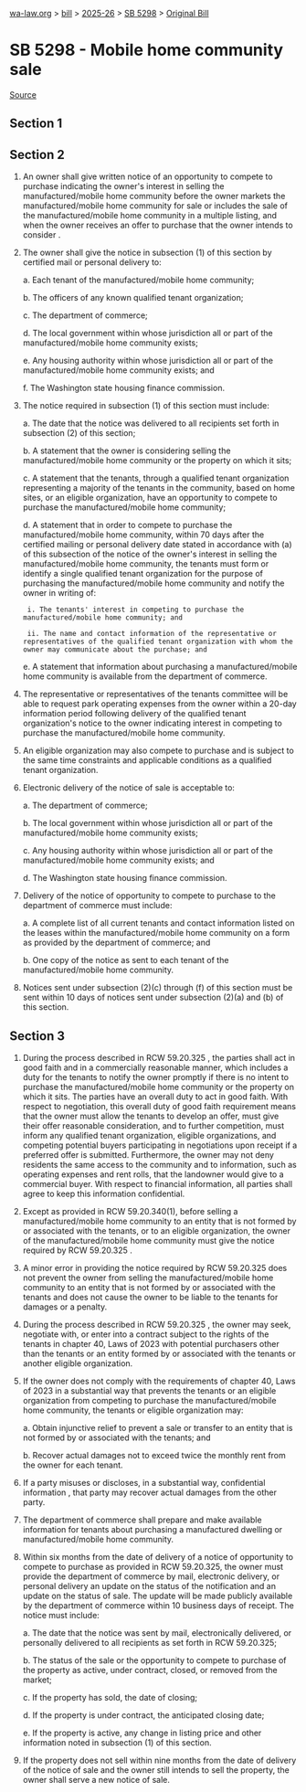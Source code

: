 [wa-law.org](/) > [bill](/bill/) > [2025-26](/bill/2025-26/) > [SB 5298](/bill/2025-26/sb/5298/) > [Original Bill](/bill/2025-26/sb/5298/1/)

# SB 5298 - Mobile home community sale

[Source](http://lawfilesext.leg.wa.gov/biennium/2025-26/Pdf/Bills/Senate%20Bills/5298.pdf)

## Section 1
## Section 2
1. An owner shall give written notice of an opportunity to compete to purchase indicating the owner's interest in selling the manufactured/mobile home community before the owner markets the manufactured/mobile home community for sale or includes the sale of the manufactured/mobile home community in a multiple listing, and when the owner receives an offer to purchase that the owner intends to consider .

2. The owner shall give the notice in subsection (1) of this section by certified mail or personal delivery to:

    a. Each tenant of the manufactured/mobile home community;

    b. The officers of any known qualified tenant organization;

    c. The department of commerce;

    d. The local government within whose jurisdiction all or part of the manufactured/mobile home community exists;

    e. Any housing authority within whose jurisdiction all or part of the manufactured/mobile home community exists; and

    f. The Washington state housing finance commission.

3. The notice required in subsection (1) of this section must include:

    a. The date that the notice was  delivered to all recipients set forth in subsection (2) of this section;

    b. A statement that the owner is considering selling the manufactured/mobile home community or the property on which it sits;

    c. A statement that the tenants, through a qualified tenant organization representing a majority of the tenants in the community, based on home sites, or an eligible organization, have an opportunity to compete to purchase the manufactured/mobile home community;

    d. A statement that in order to compete to purchase the manufactured/mobile home community, within 70 days after the certified mailing or personal delivery date stated in accordance with (a) of this subsection of the notice of the owner's interest in selling the manufactured/mobile home community, the tenants must form or identify a single qualified tenant organization for the purpose of purchasing the manufactured/mobile home community and notify the owner in writing of:

        i. The tenants' interest in competing to purchase the manufactured/mobile home community; and

        ii. The name and contact information of the representative or representatives of the qualified tenant organization with whom the owner may communicate about the purchase; and

    e. A statement that information about purchasing a manufactured/mobile home community is available from the department of commerce.

4. The representative or representatives of the tenants committee will be able to request park operating expenses  from the owner within a 20-day information period following delivery of the qualified tenant organization's notice to the owner indicating interest in competing to purchase the manufactured/mobile home community.

5. An eligible organization may also compete to purchase and is subject to the same time constraints and applicable conditions as a qualified tenant organization.

6. Electronic delivery of the notice of sale is acceptable to:

    a. The department of commerce;

    b. The local government within whose jurisdiction all or part of the manufactured/mobile home community exists;

    c. Any housing authority within whose jurisdiction all or part of the manufactured/mobile home community exists; and

    d. The Washington state housing finance commission.

7. Delivery of the notice of opportunity to compete to purchase to the department of commerce must include:

    a. A complete list of all current tenants and contact information listed on the leases within the manufactured/mobile home community on a form as provided by the department of commerce; and

    b. One copy of the notice as sent to each tenant of the manufactured/mobile home community.

8. Notices sent under subsection (2)(c) through (f) of this section must be sent within 10 days of notices sent under subsection (2)(a) and (b) of this section.

## Section 3
1. During the process described in RCW 59.20.325 , the parties shall act in good faith and in a commercially reasonable manner, which includes a duty for the tenants to notify the owner promptly if there is no intent to purchase the manufactured/mobile home community or the property on which it sits. The parties have an overall duty to act in good faith. With respect to negotiation, this overall duty of good faith requirement means that the owner must allow the tenants to develop an offer, must give their offer reasonable consideration, and to further competition, must inform any qualified tenant organization, eligible organizations, and competing potential buyers participating in negotiations upon receipt if a preferred offer is submitted. Furthermore, the owner may not deny residents the same access to the community and to information, such as operating expenses and rent rolls, that the landowner would give to a commercial buyer. With respect to financial information, all parties shall agree to keep this information confidential.

2. Except as provided in RCW 59.20.340(1), before selling a manufactured/mobile home community to an entity that is not formed by or associated with the tenants, or to an eligible organization, the owner of the manufactured/mobile home community must give the notice required by RCW 59.20.325 .

3. A minor error in providing the notice required by RCW 59.20.325  does not prevent the owner from selling the manufactured/mobile home community to an entity that is not formed by or associated with the tenants and does not cause the owner to be liable to the tenants for damages or a penalty.

4. During the process described in RCW 59.20.325 , the owner may seek, negotiate with, or enter into a contract subject to the rights of the tenants in chapter 40, Laws of 2023 with potential purchasers other than the tenants or an entity formed by or associated with the tenants or another eligible organization.

5. If the owner does not comply with the requirements of chapter 40, Laws of 2023 in a substantial way that prevents the tenants or an eligible organization from competing to purchase the manufactured/mobile home community, the tenants or eligible organization may:

    a. Obtain injunctive relief to prevent a sale or transfer to an entity that is not formed by or associated with the tenants; and

    b. Recover actual damages not to exceed twice the monthly rent from the owner for each tenant.

6. If a party misuses or discloses, in a substantial way, confidential information , that party may recover actual damages from the other party.

7. The department of commerce shall prepare and make available information for tenants about purchasing a manufactured dwelling or manufactured/mobile home community.

8. Within six months from the date of delivery of a notice of opportunity to compete to purchase as provided in RCW 59.20.325, the owner must provide the department of commerce by mail, electronic delivery, or personal delivery an update on the status of the notification and an update on the status of sale. The update will be made publicly available by the department of commerce within 10 business days of receipt. The notice must include:

    a. The date that the notice was sent by mail, electronically delivered, or personally delivered to all recipients as set forth in RCW 59.20.325;

    b. The status of the sale or the opportunity to compete to purchase of the property as active, under contract, closed, or removed from the market;

    c. If the property has sold, the date of closing;

    d. If the property is under contract, the anticipated closing date;

    e. If the property is active, any change in listing price and other information noted in subsection (1) of this section.

9. If the property does not sell within nine months from the date of delivery of the notice of sale and the owner still intends to sell the property, the owner shall serve a new notice of sale.
